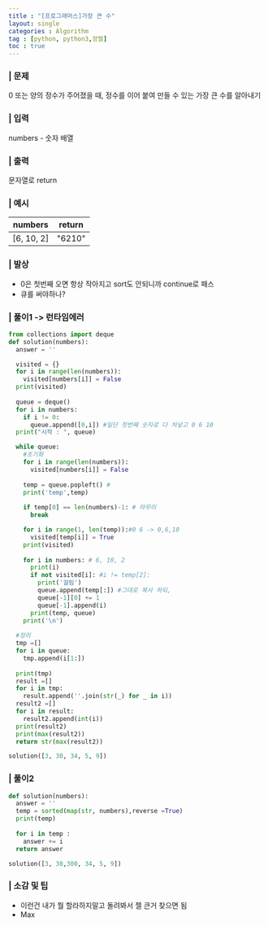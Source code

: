 ```yaml
---
title : "[프로그래머스]가장 큰 수"
layout: single
categories : Algorithm
tag : [python, python3,정렬]
toc : true
---
```

### | 문제
0 또는 양의 정수가 주어졌을 때, 정수를 이어 붙여 만들 수 있는 가장 큰 수를 알아내기

### | 입력
numbers - 숫자 배열

### | 출력
문자열로 return


### | 예시

|**numbers**|**return**|
|---|---|
|[6, 10, 2]|"6210"|


### | 발상
- 0은 첫번째 오면 항상 작아지고 sort도 안되니까 continue로 패스
- 큐를 써야하나? 


### | 풀이1 -> 런타임에러

``` python
from collections import deque
def solution(numbers):
  answer = ''

  visited = {}
  for i in range(len(numbers)):
    visited[numbers[i]] = False
  print(visited)
  
  queue = deque()
  for i in numbers:
    if i != 0:
      queue.append([0,i]) #일단 첫번째 숫자로 다 처넣고 0 6 10
  print("시작 : ", queue)

  while queue:
    #초기화
    for i in range(len(numbers)):
      visited[numbers[i]] = False
    
    temp = queue.popleft() #
    print('temp',temp)
    
    if temp[0] == len(numbers)-1: # 마무리
      break

    for i in range(1, len(temp)):#0 6 -> 0,6,10
      visited[temp[i]] = True
    print(visited)
    
    for i in numbers: # 6, 10, 2
      print(i)
      if not visited[i]: #i != temp[2]:
        print('걸림')
        queue.append(temp[:]) #그대로 복사 하되,
        queue[-1][0] += 1
        queue[-1].append(i)
      print(temp, queue)
    print('\n')
  
  #정리
  tmp =[]
  for i in queue:
    tmp.append(i[1:])
    
  print(tmp)
  result =[]
  for i in tmp:
    result.append(''.join(str(_) for _ in i))
  result2 =[]
  for i in result:
    result2.append(int(i))
  print(result2)
  print(max(result2))
  return str(max(result2))

solution([3, 30, 34, 5, 9])
```
### | 풀이2
``` python
def solution(numbers):
  answer = ''
  temp = sorted(map(str, numbers),reverse =True)
  print(temp)
  
  for i in temp :
    answer += i
  return answer

solution([3, 30,300, 34, 5, 9])
```
### | 소감 및 팁
- 이런건 내가 뭘 할라하지말고 돌려봐서 젤 큰거 찾으면 됨
- Max